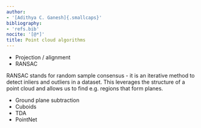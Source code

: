```yaml
---
author:
- '[Adithya C. Ganesh]{.smallcaps}'
bibliography:
- 'refs.bib'
nocite: '[@*]'
title: Point cloud algorithms
---
```


- Projection / alignment
- RANSAC

RANSAC stands for random sample consensus - it is an iterative method to detect inliers and outliers in a dataset.  This leverages the structure of a point cloud and allows us to find e.g. regions that form planes.

- Ground plane subtraction
- Cuboids
- TDA
- PointNet
